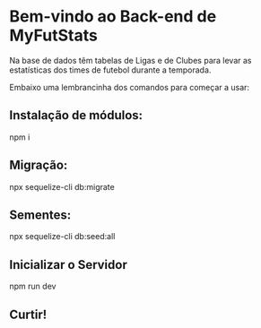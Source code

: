 # Bem-vindo ao Back-end de MyFutStats

Na base de dados têm tabelas de Ligas e de Clubes para levar as estatísticas dos times de futebol durante a temporada.

Embaixo uma lembrancinha dos comandos para começar a usar:

## Instalação de módulos:
npm i

## Migração:
npx sequelize-cli db:migrate

## Sementes:
npx sequelize-cli db:seed:all

## Inicializar o Servidor
npm run dev

## Curtir!